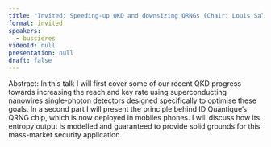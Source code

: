 ```yaml
---
title: "Invited: Speeding-up QKD and downsizing QRNGs (Chair: Louis Salvail)"
format: invited
speakers:
  - bussieres
videoId: null
presentation: null
draft: false
---
```

Abstract: In this talk I will first cover some of our recent QKD progress towards increasing the reach and key rate using superconducting nanowires single-photon detectors designed specifically to optimise these goals. In a second part I will present the principle behind ID Quantique’s QRNG chip, which is now deployed in mobiles phones. I will discuss how its entropy output is modelled and guaranteed to provide solid grounds for this mass-market security application.
